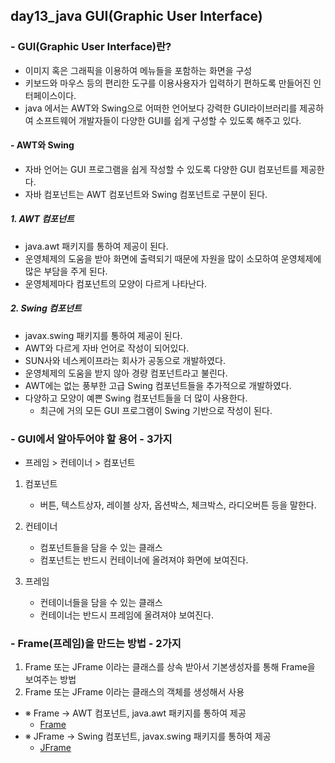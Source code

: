## day13_java GUI(Graphic User Interface)

### - GUI(Graphic User Interface)란? 
- 이미지 혹은 그래픽을 이용하여 메뉴들을 포함하는 화면을 구성
- 키보드와 마우스 등의 편리한 도구를 이용사용자가 입력하기 편하도록 만들어진 인터페이스이다.
- java 에서는 AWT와 Swing으로 어떠한 언어보다 강력한 GUI라이브러리를 제공하여 
소프트웨어 개발자들이 다양한 GUI를 쉽게 구성할 수 있도록 해주고 있다.

#### - AWT와 Swing
- 자바 언어는 GUI 프로그램을 쉽게 작성할 수 있도록 다양한 GUI 컴포넌트를 제공한다.
- 자바 컴포넌트는 AWT 컴포넌트와 Swing 컴포넌트로 구분이 된다.

##### 1. AWT 컴포넌트 
- java.awt 패키지를 통하여 제공이 된다.
- 운영체제의 도움을 받아 화면에 출력되기 때문에 자원을 많이 소모하여 운영체제에 많은 부담을 주게 된다.
- 운영체제마다 컴포넌트의 모양이 다르게 나타난다.

##### 2. Swing 컴포넌트 
- javax.swing 패키지를 통하여 제공이 된다.
- AWT와 다르게 자바 언어로 작성이 되어있다.
- SUN사와 네스케이프라는 회사가 공동으로 개발하였다.
- 운영체제의 도움을 받지 않아 경량 컴포넌트라고 불린다.
- AWT에는 없는 풍부한 고급 Swing 컴포넌트들을 추가적으로 개발하였다.
- 다양하고 모양이 예쁜 Swing 컴포넌트들을 더 많이 사용한다.
    - 최근에 거의 모든 GUI 프로그램이 Swing 기반으로 작성이 된다.


### - GUI에서 알아두어야 할 용어 - 3가지
- 프레임 > 컨테이너 > 컴포넌트 

1. 컴포넌트 
    - 버튼, 텍스트상자, 레이블 상자, 옵션박스, 체크박스, 라디오버튼 등을 말한다.

2. 컨테이너 
    - 컴포넌트들을 담을 수 있는 클래스
    - 컴포넌트는 반드시 컨테이너에 올려져야 화면에 보여진다.

3. 프레임 
    - 컨테이너들을 담을 수 있는 클래스
    - 컨테이너는 반드시 프레임에 올려져야 보여진다.

### - Frame(프레임)을 만드는 방법 - 2가지
1. Frame 또는 JFrame 이라는 클래스를 상속 받아서 기본생성자를 통해 Frame을 보여주는 방법 
2. Frame 또는 JFrame 이라는 클래스의 객체를 생성해서 사용

- ※ Frame -> AWT 컴포넌트, java.awt 패키지를 통하여 제공
    - [Frame]()
- ※ JFrame -> Swing 컴포넌트, javax.swing 패키지를 통하여 제공
    - [JFrame]()